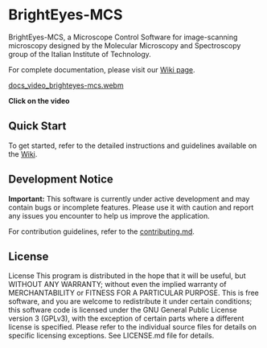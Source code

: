 # BrightEyes-MCS

BrightEyes-MCS, a Microscope Control Software for image-scanning microscopy designed by the Molecular Microscopy and Spectroscopy group of the Italian Institute of Technology. 

For complete documentation, please visit our [Wiki page](https://github.com/VicidominiLab/BrightEyes-MCS/wiki).

[docs_video_brighteyes-mcs.webm](https://user-images.githubusercontent.com/61466143/202733339-2524c826-74d9-4ebc-8885-56855706200f.webm)

<!-- [![video session](docs/video/brighteyes-frame.png)](https://user-images.githubusercontent.com/61466143/202123174-e9019c5c-bc9c-403d-b710-0516af8346b9.webm) -->
**Click on the video**

## Quick Start

To get started, refer to the detailed instructions and guidelines available on the [Wiki](https://github.com/VicidominiLab/BrightEyes-MCS/wiki).

## Development Notice

**Important:** This software is currently under active development and may contain bugs or incomplete features. Please use it with caution and report any issues you encounter to help us improve the application. 

For contribution guidelines, refer to the [contributing.md](CONTRIBUTING.md).

## License
License
This program is distributed in the hope that it will be useful, but WITHOUT ANY WARRANTY; without even the implied warranty of MERCHANTABILITY or FITNESS FOR A PARTICULAR PURPOSE. This is free software, and you are welcome to redistribute it under certain conditions; this software code is licensed under the GNU General Public License version 3 (GPLv3), with the exception of certain parts where a different license is specified. Please refer to the individual source files for details on specific licensing exceptions. See LICENSE.md file for details.
